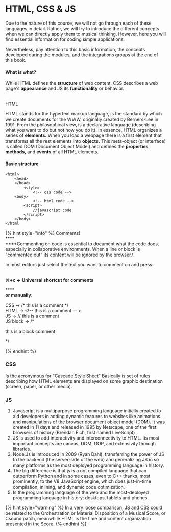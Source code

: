 # HTML, CSS & JS

Due to the nature of this course, we will not go through each of these languages in detail. Rather, we will try to introduce the different concepts when we can directly apply them to musical thinking. However, here you will find essential information for coding simple applications.

Nevertheless, pay attention to this basic information, the concepts developed during the modules, and the integrations groups at the end of this book.

#### What is what?

&#x20;While HTML defines the **structure** of web content, CSS  describes a web page's **appearance** and JS its **functionality** or behavior.

\
HTML

HTML stands for the hypertext markup language, is the standard by which we create documents for the WWW, originally created by Berners-Lee in 1991.  From the philosophical view, is a declarative language (describing what you want to do but not how you do it). In essence, HTML organizes a series of **elements.** When you load a webpage there is a first element that transforms all the rest elements into **objects.** This meta-object (or interface) is called DOM (Document Object Model) and defines the **properties**, **methods,** and **events** of all HTML elements.

#### Basic structure

```
<html>
    <head>
    </head>
        <style>
            <!-- css code -->
    <body>
            <!-- html code -->
        <script>
            //javascript code
        </script>
    </body>
</html

```

{% hint style="info" %}
Comments!\
****\
****Commenting on code is essential to document what the code does, especially in collaborative environments. When a line or block is "commented out" its content will be ignored by the browser.\


In most editors just select the text you want to comment on and press:

\
⌘**+c  <- Universal shortcut for comments**

****\
**or manually:**

CSS ->  /\*  this is a comment  \*/\
HTML -> \<!-- this is a comment -- >\
JS ->      // this is a comment\
JS block -> /\*&#x20;

&#x20;                           this is a block comment

&#x20;                    \*/

&#x20;
{% endhint %}

### CSS

Is the acronymous for "Cascade Style Sheet" Basically is set of rules describing how HTML elements are displayed on some graphic destination (screen, paper, or other media).



### JS

1. Javascript is a multipurpose programming language initially created to aid developers in adding dynamic features to websites like animations and manipulations of the browser document object model (DOM). It was created in 11 days and released in 1995 by Netscape, one of the first browsers of history (Brendan Eich, first named LiveScript)
2. JS is used to add interactivity and interconnectivity to HTML. Its most important concepts are canvas, DOM, OOP, and extensivity through libraries.
3. Node.Js is introduced in 2009 (Ryan Dahl), transferring the power of JS to the backend (the server-side of the web) and generalizing JS in so many platforms as the most deployed programming language in history.
4. The big difference is that js is a not compiled language that can outperform Python and in some cases, even to C++ thanks, most prominently, to the V8 JavaScript engine, which does just-in-time compilation, inlining, and dynamic code optimization.
5. Is the programming language of the web and the most-deployed programming language in history: desktops, tablets and phones.

{% hint style="warning" %}
In a very loose comparison, JS and CSS could be related to the Orchestration or Material Disposition of a Musical Score, or Csound patch, meanwhile HTML is the time and content organization presented in the Score.
{% endhint %}



